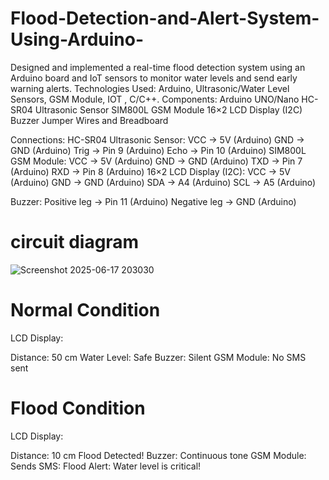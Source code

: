 # Flood-Detection-and-Alert-System-Using-Arduino-
Designed and implemented a real-time flood detection system using an Arduino  board and IoT sensors to monitor water levels and send early warning alerts.  Technologies Used: Arduino, Ultrasonic/Water Level Sensors, GSM Module, IOT , C/C++.
Components:
Arduino UNO/Nano
HC-SR04 Ultrasonic Sensor
SIM800L GSM Module
16×2 LCD Display (I2C)
Buzzer
Jumper Wires and Breadboard

Connections:
HC-SR04 Ultrasonic Sensor:
VCC → 5V (Arduino)
GND → GND (Arduino)
Trig → Pin 9 (Arduino)
Echo → Pin 10 (Arduino)
SIM800L GSM Module:
VCC → 5V (Arduino)
GND → GND (Arduino)
TXD → Pin 7 (Arduino)
RXD → Pin 8 (Arduino)
16×2 LCD Display (I2C):
VCC → 5V (Arduino)
GND → GND (Arduino)
SDA → A4 (Arduino)
SCL → A5 (Arduino)

Buzzer:
Positive leg → Pin 11 (Arduino)
Negative leg → GND (Arduino)

# circuit diagram
![Screenshot 2025-06-17 203030](https://github.com/user-attachments/assets/4e7022fb-c541-4839-a6c1-0ad07299679f)


# Normal Condition
LCD Display:

Distance: 50 cm
Water Level: Safe
Buzzer: Silent
GSM Module: No SMS sent
# Flood Condition
LCD Display:

Distance: 10 cm
Flood Detected!
Buzzer: Continuous tone
GSM Module: Sends SMS: Flood Alert: Water level is critical!


